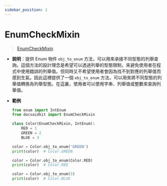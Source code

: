 ```yaml
---
sidebar_position: 1
---
```


# EnumCheckMixin

> [EnumCheckMixin](https://github.com/DocsaidLab/DocsaidKit/blob/012540eebaebb2718987dd3ec0f7dcf40f403caa/docsaidkit/mixins.py#L57)

- **說明**：提供 Enum 物件 `obj_to_enum` 方法，可以用來承接不同型態的列舉查詢。這個方法的設計理念是希望可以透過列舉的型態限制，來避免使用者在程式中使用錯誤的列舉值。但同時又不希望使用者會因為找不到對應的列舉值而感到生氣。因此這裡提供了一個 `obj_to_enum` 方法，可以用來將不同型態的列舉值轉換為列舉型態。在這裏，使用者可以使用字串、列舉值或整數來查詢列舉值。

- **範例**

    ```python
    from enum import IntEnum
    from docsaidkit import EnumCheckMixin

    class Color(EnumCheckMixin, IntEnum):
        RED = 1
        GREEN = 2
        BLUE = 3

    color = Color.obj_to_enum('GREEN')
    print(color)  # Color.GREEN

    color = Color.obj_to_enum(Color.RED)
    print(color)  # Color.RED

    color = Color.obj_to_enum(3)
    print(color)  # Color.BLUE
    ```

